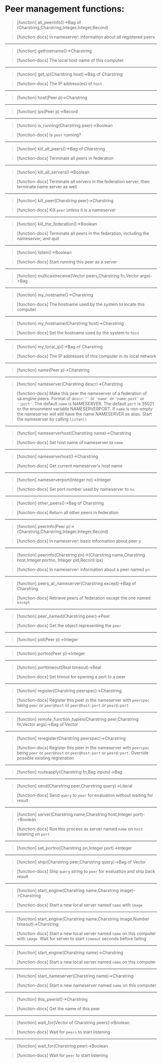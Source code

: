 # Peer management functions:

> [function]
> all_peerinfo()->Bag of (Charstring,Charstring,Integer,Integer,Record)

> [function-docs]
> In nameserver: information about all registered peers 



___

> [function]
> gethostname()->Charstring

> [function-docs]
> The local host name of this computer 



___

> [function]
> get_ip(Charstring host)->Bag of Charstring

> [function-docs]
> The IP address(es) of `host` 



___

> [function]
> host(Peer p)->Charstring



___

> [function]
> ips(Peer p)->Record



___

> [function]
> is_running(Charstring peer)->Boolean

> [function-docs]
> Is `peer` running? 



___

> [function]
> kill_all_peers()->Bag of Charstring

> [function-docs]
> Terminate all peers in federation 



___

> [function]
> kill_all_servers()->Boolean

> [function-docs]
> Terminate all servers in the federation
>      server, then terminate name server as well 



___

> [function]
> kill_peer(Charstring peer)->Charstring

> [function-docs]
> Kill `peer` unless it is a nameserver 



___

> [function]
> kill_the_federation()->Boolean

> [function-docs]
> Terminate all peers in the federation, including the nameserver, 
>      and quit 



___

> [function]
> listen()->Boolean

> [function-docs]
> Start running this peer as a server 



___

> [function]
> multicastreceive(Vector peers,Charstring fn,Vector args)->Bag



___

> [function]
> my_hostname()->Charstring

> [function-docs]
> The hostname used by the system to locate this computer 



___

> [function]
> my_hostname(Charstring host)->Charstring

> [function-docs]
> Set the hostname used by the system to `host` 



___

> [function]
> my_local_ip()->Bag of Charstring

> [function-docs]
> The IP addresses of this computer in its local network 



___

> [function]
> name(Peer p)->Charstring



___

> [function]
> nameserver(Charstring descr)->Charstring

> [function-docs]
> Make this peer the nameserver of a federation of sa.engine peers.
>      Format of `descr`: `''` or `'name'` or `'name:port'` or `':port'`. 
>      The default `name` is NAMESERVER.
>      The default `port` is 35021 or the envonment variable NAMESERVERPORT.
>      If `name` is non-empty the nameserver will still have the name
>      NAMESERVER as alias.
>      Start the nameserver by calling `listen()` 



___

> [function]
> nameserverhost(Charstring name)->Charstring

> [function-docs]
> Set host name of nameserver to `name` 



___

> [function]
> nameserverhost()->Charstring

> [function-docs]
> Get current nameserver's host name 



___

> [function]
> nameserverport(Integer no)->Integer

> [function-docs]
> Set port number used by nameserver to `no` 



___

> [function]
> other_peers()->Bag of Charstring

> [function-docs]
> Return all other peers in federation 



___

> [function]
> peerinfo(Peer p)->(Charstring,Charstring,Integer,Integer,Record)

> [function-docs]
> In nameserver: basic information about peer `p` 



___

> [function]
> peerinfo(Charstring pn)->(Charstring name,Charstring host,Integer portno,
        Integer pid,Record ips)

> [function-docs]
> In nameserver: information about a peer named `pn` 



___

> [function]
> peers_at_nameserver(Charstring except)->Bag of Charstring

> [function-docs]
> Retrieve peers of federation except the one named `except` 



___

> [function]
> peer_named(Charstring peer)->Peer

> [function-docs]
> Get the object representing the `peer` 



___

> [function]
> pid(Peer p)->Integer



___

> [function]
> portno(Peer p)->Integer



___

> [function]
> porttimeout(Real timeout)->Real

> [function-docs]
> Set timout for opening a port to a peer 



___

> [function]
> register(Charstring peerspec)->Charstring

> [function-docs]
> Register this peer in the nameserver with `peerspec` being
>      `peer` or `peer@host` or `peer@host:port` or `peer@:port` 



___

> [function]
> remote_function_tuples(Charstring peer,Charstring fn,Vector args)->Bag of Vector



___

> [function]
> reregister(Charstring peerspec)->Charstring

> [function-docs]
> Register this peer in the nameserver with `peerspec` being
>      `peer` or `peer@host` or `peer@host:port` or `peer@:port`.
>      Override possible existing registration 



___

> [function]
> routeapply(Charstring fn,Bag inputs)->Bag



___

> [function]
> send(Charstring peer,Charstring query)->Literal

> [function-docs]
> Send `query` to `peer` for evaluation without waiting for result 



___

> [function]
> server(Charstring name,Charstring host,Integer port)->Boolean

> [function-docs]
> Run this process as server named `name` on `host` listening on `port` 



___

> [function]
> set_portno(Charstring pn,Integer port)->Integer



___

> [function]
> ship(Charstring peer,Charstring query)->Bag of Vector

> [function-docs]
> Ship `query` string to `peer` for evaluation and ship back result 



___

> [function]
> start_engine(Charstring name,Charstring image)->Charstring

> [function-docs]
> Start a new local server named `name` with `image` 



___

> [function]
> start_engine(Charstring name,Charstring image,Number timeout)->Charstring

> [function-docs]
> Start a new local server named `name` on this computer with `image`.
>      Wait for server to start `timeout` seconds before failing 



___

> [function]
> start_engine(Charstring name)->Charstring

> [function-docs]
> Start a new local server named `name` on this computer 



___

> [function]
> start_nameserver(Charstring name)->Charstring

> [function-docs]
> Start a new nameserver named `name` on this computer 



___

> [function]
> this_peerid()->Charstring

> [function-docs]
> Get the name of this peer 



___

> [function]
> wait_for(Vector of Charstring peers)->Boolean

> [function-docs]
> Wait for `peers` to start listening 



___

> [function]
> wait_for(Charstring peer)->Boolean

> [function-docs]
> Wait for `peer` to start listening 


